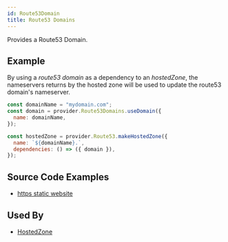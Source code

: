 ```yaml
---
id: Route53Domain
title: Route53 Domains
---
```


Provides a Route53 Domain.

## Example

By using a _route53 domain_ as a dependency to an _hostedZone_, the nameservers returns by the hosted zone will be used to update the route53 domain's nameserver.

```js
const domainName = "mydomain.com";
const domain = provider.Route53Domains.useDomain({
  name: domainName,
});

const hostedZone = provider.Route53.makeHostedZone({
  name: `${domainName}.`,
  dependencies: () => ({ domain }),
});
```

## Source Code Examples

- [https static website ](https://github.com/grucloud/grucloud/blob/main/examples/aws/website-https/iac.js)

## Used By

- [HostedZone](../Route53/Route53HostedZone)
